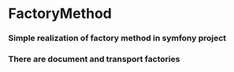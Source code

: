 # FactoryMethod

### Simple realization of factory method in symfony project

### There are document and transport factories